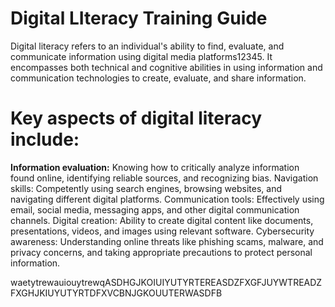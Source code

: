 # Digital LIteracy Training Guide
Digital literacy refers to an individual's ability to find, evaluate, and communicate information using digital media platforms12345. It encompasses both technical and cognitive abilities in using information and communication technologies to create, evaluate, and share information.

# Key aspects of digital literacy include:
**Information evaluation:**
Knowing how to critically analyze information found online, identifying reliable sources, and recognizing bias. 
Navigation skills:
Competently using search engines, browsing websites, and navigating different digital platforms. 
Communication tools:
Effectively using email, social media, messaging apps, and other digital communication channels. 
Digital creation:
Ability to create digital content like documents, presentations, videos, and images using relevant software. 
Cybersecurity awareness:
Understanding online threats like phishing scams, malware, and privacy concerns, and taking appropriate precautions to protect personal information. 

waetytrewauiouytrewqASDHGJKOIUIYUTYRTEREASDZFXGFJUYWTREADZFXGHJKIUYUTYRTDFXVCBNJGKOUUTERWASDFB
